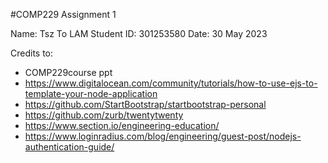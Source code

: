 #COMP229 Assignment 1

Name: Tsz To LAM 
Student ID: 301253580
Date: 30 May 2023 

Credits to: 
- COMP229course ppt
- https://www.digitalocean.com/community/tutorials/how-to-use-ejs-to-template-your-node-application
- https://github.com/StartBootstrap/startbootstrap-personal
- https://github.com/zurb/twentytwenty
- https://www.section.io/engineering-education/
- https://www.loginradius.com/blog/engineering/guest-post/nodejs-authentication-guide/
